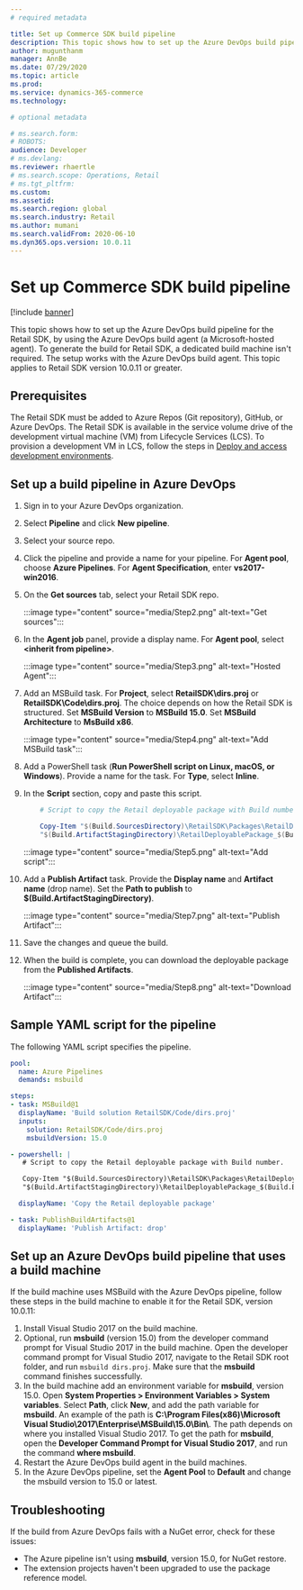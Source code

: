 ```yaml
---
# required metadata

title: Set up Commerce SDK build pipeline
description: This topic shows how to set up the Azure DevOps build pipeline for the Retail SDK.
author: mugunthanm 
manager: AnnBe
ms.date: 07/29/2020
ms.topic: article
ms.prod: 
ms.service: dynamics-365-commerce
ms.technology: 

# optional metadata

# ms.search.form: 
# ROBOTS: 
audience: Developer
# ms.devlang: 
ms.reviewer: rhaertle
# ms.search.scope: Operations, Retail 
# ms.tgt_pltfrm: 
ms.custom: 
ms.assetid: 
ms.search.region: global
ms.search.industry: Retail
ms.author: mumani
ms.search.validFrom: 2020-06-10
ms.dyn365.ops.version: 10.0.11
---
```


# Set up Commerce SDK build pipeline

[!include [banner](../../includes/banner.md)]

This topic shows how to set up the Azure DevOps build pipeline for the Retail SDK, by using the Azure DevOps build agent (a Microsoft-hosted agent). To generate the build for Retail SDK, a dedicated build machine isn't required. The setup works with the Azure DevOps build agent. This topic applies to Retail SDK version 10.0.11 or greater. 

## Prerequisites

The Retail SDK must be added to Azure Repos (Git repository), GitHub, or Azure DevOps. The Retail SDK is available in the service volume drive of the development virtual machine (VM) from Lifecycle Services (LCS). To provision a development VM in LCS, follow the steps in [Deploy and access development environments](../../../fin-ops-core/dev-itpro/dev-tools/access-instances.md).

## Set up a build pipeline in Azure DevOps

1. Sign in to your Azure DevOps organization.
2. Select **Pipeline** and click **New pipeline**.
3. Select your source repo.
4. Click the pipeline and provide a name for your pipeline. For **Agent pool**, choose **Azure Pipelines**. For **Agent Specification**, enter **vs2017-win2016**.
5. On the **Get sources** tab, select your Retail SDK repo.

    :::image type="content" source="media/Step2.png" alt-text="Get sources":::
    
6. In the **Agent job** panel, provide a display name. For **Agent pool**, select **\<inherit from pipeline\>**.

    :::image type="content" source="media/Step3.png" alt-text="Hosted Agent":::

7. Add an MSBuild task. For **Project**, select **RetailSDK\\dirs.proj** or **RetailSDK\\Code\\dirs.proj**. The choice depends on how the Retail SDK is structured. Set **MSBuild Version** to **MSBuild 15.0**. Set **MSBuild Architecture** to **MsBuild x86**.

    :::image type="content" source="media/Step4.png" alt-text="Add MSBuild task":::

8. Add a PowerShell task (**Run PowerShell script on Linux, macOS, or Windows**). Provide a name for the task. For **Type**, select **Inline**.

9. In the **Script** section, copy and paste this script.

    ```Powershell
        # Script to copy the Retail deployable package with Build number.

        Copy-Item "$(Build.SourcesDirectory)\RetailSDK\Packages\RetailDeployablePackage\RetailDeployablePackage.zip" -Destination
        "$(Build.ArtifactStagingDirectory)\RetailDeployablePackage_$(Build.BuildNumber).zip"
    ```

    :::image type="content" source="media/Step5.png" alt-text="Add script":::

10. Add a **Publish Artifact** task. Provide the **Display name** and **Artifact name** (drop name). Set the **Path to publish** to **$(Build.ArtifactStagingDirectory)**.

    :::image type="content" source="media/Step7.png" alt-text="Publish Artifact":::

10. Save the changes and queue the build.

11. When the build is complete, you can download the deployable package from the **Published Artifacts**.

    :::image type="content" source="media/Step8.png" alt-text="Download Artifact":::

## Sample YAML script for the pipeline

The following YAML script specifies the pipeline.

```YAML
pool:
  name: Azure Pipelines
  demands: msbuild

steps:
- task: MSBuild@1
  displayName: 'Build solution RetailSDK/Code/dirs.proj'
  inputs:
    solution: RetailSDK/Code/dirs.proj
    msbuildVersion: 15.0

- powershell: |
   # Script to copy the Retail deployable package with Build number.

   Copy-Item "$(Build.SourcesDirectory)\RetailSDK\Packages\RetailDeployablePackage\RetailDeployablePackage.zip" -Destination
   "$(Build.ArtifactStagingDirectory)\RetailDeployablePackage_$(Build.BuildNumber).zip"

  displayName: 'Copy the Retail deployable package'

- task: PublishBuildArtifacts@1
  displayName: 'Publish Artifact: drop'
```

## Set up an Azure DevOps build pipeline that uses a build machine

If the build machine uses MSBuild with the Azure DevOps pipeline, follow these steps in the build machine to enable it for the Retail SDK, version 10.0.11:

1. Install Visual Studio 2017 on the build machine.
2. Optional, run **msbuild** (version 15.0) from the developer command prompt for Visual Studio 2017 in the build machine. Open the developer command prompt for Visual Studio 2017, navigate to the Retail SDK root folder, and run `msbuild dirs.proj`. Make sure that the **msbuild** command finishes successfully.  
3. In the build machine add an environment variable for **msbuild**, version 15.0. Open **System Properties > Environment Variables > System variables**. Select **Path**, click **New**, and add the path variable for **msbuild**. An example of the path is 
**C:\\Program Files(x86)\\Microsoft Visual Studio\\2017\\Enterprise\\MSBuild\\15.0\\Bin\\**. The path depends on where you installed Visual Studio 2017. To get the path for **msbuild**, open the **Developer Command Prompt for Visual Studio 2017**, and run the command **where msbuild**.
4. Restart the Azure DevOps build agent in the build machines.
5. In the Azure DevOps pipeline, set the **Agent Pool** to **Default** and change the msbuild version to 15.0 or latest.

## Troubleshooting

If the build from Azure DevOps fails with a NuGet error, check for these issues:

- The Azure pipeline isn't using **msbuild**, version 15.0, for NuGet restore.
- The extension projects haven't been upgraded to use the package reference model.
